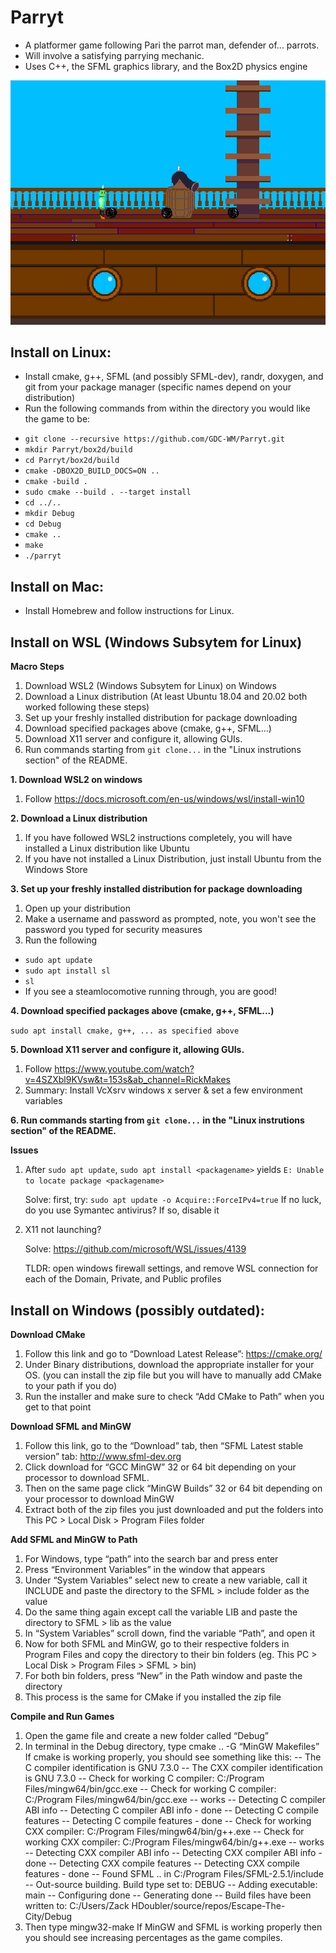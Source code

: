 # Parryt
* A platformer game following Pari the parrot man, defender of... parrots.
* Will involve a satisfying parrying mechanic.
* Uses C++, the SFML graphics library, and the Box2D physics engine

![Demo Screenshot](resources/parryt-screenshot.png)

## Install on Linux:
* Install cmake, g++, SFML (and possibly SFML-dev), randr, doxygen, and git from your package manager (specific names depend on your distribution)
* Run the following commands from within the directory you would like the game to be:
- ```git clone --recursive https://github.com/GDC-WM/Parryt.git```
- ```mkdir Parryt/box2d/build```
- ```cd Parryt/box2d/build```
- ```cmake -DBOX2D_BUILD_DOCS=ON ..```
- ```cmake -build .```
- ```sudo cmake --build . --target install```
- ```cd ../..```
- ```mkdir Debug```
- ```cd Debug```
- ```cmake ..```
- ```make```
- ```./parryt```


## Install on Mac:
* Install Homebrew and follow instructions for Linux.

## Install on WSL (Windows Subsytem for Linux)

**Macro Steps**

1. Download WSL2 (Windows Subsytem for Linux) on Windows
2. Download a Linux distribution (At least Ubuntu 18.04 and 20.02 both worked following these steps)
3. Set up your freshly installed distribution for package downloading
4. Download specified packages above (cmake, g++, SFML...)
5. Download X11 server and configure it, allowing GUIs. 
6. Run commands starting from ```git clone...``` in the "Linux instrutions section" of the README.

**1. Download WSL2 on windows**
1. Follow https://docs.microsoft.com/en-us/windows/wsl/install-win10

**2. Download a Linux distribution**
1. If you have followed WSL2 instructions completely, you will have installed a Linux distribution like Ubuntu
2. If you have not installed a Linux Distribution, just install Ubuntu from the Windows Store 
   
**3. Set up your freshly installed distribution for package downloading**
1. Open up your distribution
2. Make a username and password as prompted, note, you won't see the password you typed for security measures
3. Run the following
- ```sudo apt update```
- ```sudo apt install sl```
- ```sl```
- If you see a steamlocomotive running through, you are good!

**4. Download specified packages above (cmake, g++, SFML...)**

```sudo apt install cmake, g++, ... as specified above```

**5. Download X11 server and configure it, allowing GUIs.**
1. Follow https://www.youtube.com/watch?v=4SZXbl9KVsw&t=153s&ab_channel=RickMakes 
2. Summary: Install VcXsrv windows x server & set a few environment variables

**6. Run commands starting from ```git clone...``` in the "Linux instrutions section" of the README.**

**Issues**

1.  After ```sudo apt update```, ```sudo apt install <packagename>``` yields ```E: Unable to locate package <packagename>```

    Solve: first, try: ```sudo apt update -o Acquire::ForceIPv4=true```
    If no luck, do you use Symantec antivirus? If so, disable it 
2. X11 not launching? 
    
    Solve: https://github.com/microsoft/WSL/issues/4139
    
    TLDR: open windows firewall settings, and remove WSL connection for each of the Domain, Private, and Public profiles  


## Install on Windows (possibly outdated):
**Download CMake**
1. Follow this link and go to “Download Latest Release”: https://cmake.org/
2. Under Binary distributions, download the appropriate installer for your OS. (you can install the zip file but you will have to manually add CMake to your path if you do)
3. Run the installer and make sure to check “Add CMake to Path” when you get to that point

**Download SFML and MinGW**
1. Follow this link, go to the “Download” tab, then “SFML Latest stable version” tab: http://www.sfml-dev.org
2. Click download for “GCC MinGW” 32 or 64 bit depending on your processor to download SFML.
3. Then on the same page click “MinGW Builds” 32 or 64 bit depending on your processor to download MinGW
4. Extract both of the zip files you just downloaded and put the folders into This PC > Local Disk > Program Files folder

**Add SFML and MinGW to Path**
1. For Windows, type “path” into the search bar and press enter
2. Press “Environment Variables” in the window that appears
3.  Under “System Variables” select new to create a new variable, call it INCLUDE and paste the directory to the SFML > include folder as the value
4. Do the same thing again except call the variable LIB and paste the directory to SFML > lib as the value
5. In “System Variables” scroll down, find the variable “Path”, and open it
6. Now for both SFML and MinGW, go to their respective folders in Program Files and copy the directory to their bin folders (eg. This PC > Local Disk > Program Files > SFML > bin)
7. For both bin folders, press “New” in the Path window and paste the directory
8. This process is the same for CMake if you installed the zip file

**Compile and Run Games**
1. Open the game file and create a new folder called “Debug”
2. In terminal in the Debug directory, type cmake .. -G “MinGW Makefiles” If cmake is working properly, you should see something like this:
-- The C compiler identification is GNU 7.3.0
-- The CXX compiler identification is GNU 7.3.0
-- Check for working C compiler: C:/Program Files/mingw64/bin/gcc.exe
-- Check for working C compiler: C:/Program Files/mingw64/bin/gcc.exe -- works
-- Detecting C compiler ABI info
-- Detecting C compiler ABI info - done
-- Detecting C compile features
-- Detecting C compile features - done
-- Check for working CXX compiler: C:/Program Files/mingw64/bin/g++.exe
-- Check for working CXX compiler: C:/Program Files/mingw64/bin/g++.exe -- works
-- Detecting CXX compiler ABI info
-- Detecting CXX compiler ABI info - done
-- Detecting CXX compile features
-- Detecting CXX compile features - done
-- Found SFML .. in C:/Program Files/SFML-2.5.1/include
-- Out-source building. Build type set to: DEBUG
-- Adding executable: main
-- Configuring done
-- Generating done
-- Build files have been written to: C:/Users/Zack HDoubler/source/repos/Escape-The-City/Debug
5. Then type mingw32-make If MinGW and SFML is working properly then you should see increasing percentages as the game compiles.
